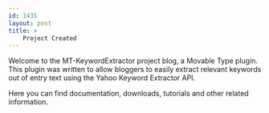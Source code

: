 ```yaml
---
id: 1435
layout: post
title: >
    Project Created
---
```


Welcome to the MT-KeywordExtractor project blog, a Movable Type plugin. This plugin was written to allow bloggers to easily extract relevant keywords out of entry text using the Yahoo Keyword Extractor API.

Here you can find documentation, downloads, tutorials and other related information.
